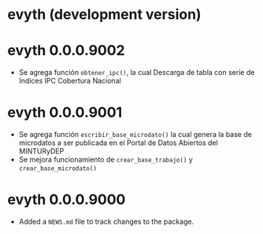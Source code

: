 # evyth (development version)

# evyth 0.0.0.9002

* Se agrega función `obtener_ipc()`, la cual Descarga de tabla con serie de Indices IPC Cobertura Nacional

# evyth 0.0.0.9001

* Se agrega función `escribir_base_microdato()` la cual genera la base de microdatos a ser publicada en el Portal de Datos Abiertos del MINTURyDEP
* Se mejora funcionamiento de `crear_base_trabajo()` y `crear_base_microdato()`

# evyth 0.0.0.9000

* Added a `NEWS.md` file to track changes to the package.
